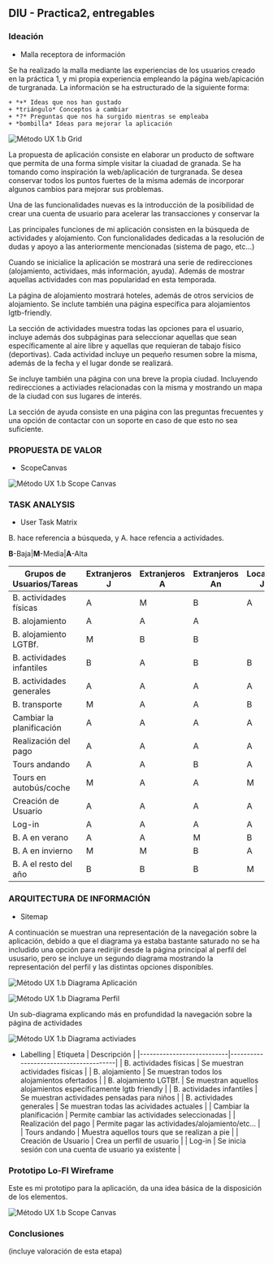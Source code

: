 ## DIU - Practica2, entregables

### Ideación
* Malla receptora de información

Se ha realizado la malla mediante las experiencias de los usuarios creado en la práctica 1, y mi propia experiencia empleando la página web/apicación de turgranada. La información se ha estructurado de la siguiente forma:

	+ *+* Ideas que nos han gustado
	+ *triángulo* Conceptos a cambiar
	+ *?* Preguntas que nos ha surgido mientras se empleaba
	+ *bombilla* Ideas para mejorar la aplicación

![Método UX](../img/feedback-capturegrid.png) 1.b Grid

La propuesta de aplicación consiste en elaborar un producto de software que permita de una forma simple visitar la ciuadad de granada. Se ha tomando como inspiración la web/aplicación de turgranada. Se desea conservar todos los puntos fuertes de la misma además de incorporar algunos cambios para mejorar sus problemas.

Una de las funcionalidades nuevas es la introducción de la posibilidad de crear una cuenta de usuario para acelerar las transacciones y conservar la

Las principales funciones de mi aplicación consisten en la búsqueda de actividades y alojamiento. Con funcionalidades dedicadas a la resolución de dudas y apoyo a las anteriormente mencionadas (sistema de pago, etc...)

Cuando se inicialice la aplicación se mostrará una serie de redirecciones (alojamiento, actividaes, más información, ayuda). Además de mostrar aquellas actividades con mas popularidad en esta temporada.

La página de alojamiento mostrará hoteles, además de otros servicios de alojamiento. Se inclute también una página específica para alojamientos lgtb-friendly.

La sección de actividades muestra todas las opciones para el usuario, incluye además dos subpáginas para seleccionar aquellas que sean específicamente al aire libre y aquellas que requieran de tabajo físico (deportivas). Cada actividad incluye un pequeño resumen sobre la misma, además de la fecha y el lugar donde se realizará.

Se incluye también una página con una breve la propia ciudad. Incluyendo redirecciones a activiades relacionadas con la misma y mostrando un mapa de la ciudad con sus lugares de interés.

La sección de ayuda consiste en una página con las preguntas frecuentes y una opción de contactar con un soporte en caso de que esto no sea suficiente.



### PROPUESTA DE VALOR
* ScopeCanvas

![Método UX](../img/ScopeCanvas.png) 1.b Scope Canvas


### TASK ANALYSIS

* User Task Matrix

B. hace referencia a búsqueda, y A. hace refencia a actividades.

**B**-Baja|**M**-Media|**A**-Alta

| Grupos de Usuarios/Tareas | Extranjeros J | Extranjeros A | Extranjeros An | Locales J | Locales A | Locales An     |
|---------------------------|---------------|---------------|----------------|-----------|-----------|----------------|
| B. actividades físicas    |      A        |      M        |        B       |    A      |     M     |      B         |
| B. alojamiento            |      A        |      A        |        A       |           |           |                |
| B. alojamiento LGTBf.     |      M        |      B        |        B       |           |           |                |
| B. actividades infantiles |      B        |      A        |        B       |    B      |     A     |      B         |
| B. actividades generales  |      A        |      A        |        A       |    A      |     A     |      A         |
| B. transporte             |      M        |      A        |        A       |    B      |     B     |      B         |
| Cambiar la planificación  |      A        |      A        |        A       |    A      |     A     |      A         |
| Realización del pago      |      A        |      A        |        A       |    A      |     A     |      A         |
| Tours andando             |      A        |      A        |        B       |    A      |     A     |      B         |
| Tours en autobús/coche    |      M        |      A        |        A       |    M      |     A     |      A         |
| Creación de Usuario	    |      A        |      A        |        A       |    A      |     A     |      A         |
| Log-in                    |      A        |      A        |        A       |    A      |     A     |      A         |
| B. A en verano            |      A        |      A        |        M       |    B      |     B     |      B         |
| B. A en invierno          |      M        |      M        |        B       |    A      |     A     |      B         |
| B. A el resto del año     |      B        |      B        |        B       |    M      |     M     |      M         |


### ARQUITECTURA DE INFORMACIÓN

* Sitemap

A continuación se muestran una representación de la navegación sobre la aplicación, debido a que el diagrama ya estaba bastante saturado no se ha includido una opción para redirijir desde la página principal al perfil del ususario, pero se incluye un segundo diagrama mostrando la representación del perfil y las distintas opciones disponibles.

![Método UX](../img/DiagramaApp.png) 1.b Diagrama Aplicación

![Método UX](../img/MiPerfil.png) 1.b Diagrama Perfil

Un sub-diagrama explicando más en profundidad la navegación sobre la página de actividades

![Método UX](../img/Actividades.png) 1.b Diagrama activiades

* Labelling
| Etiqueta                  | Descripción                           |
|---------------------------|---------------------------------------|
| B. actividades físicas    | Se muestran actividades físicas       |
| B. alojamiento            | Se muestran todos los alojamientos ofertados        |
| B. alojamiento LGTBf.     | Se muestran aquellos alojamientos específicamente lgtb friendly       |
| B. actividades infantiles | Se muestran actividades pensadas para niños       |
| B. actividades generales  | Se muestran todas las acividades actuales       |
| Cambiar la planificación  | Permite cambiar las actividades seleccionadas        |
| Realización del pago      | Permite pagar las actividades/alojamiento/etc...        |
| Tours andando             | Muestra aquellos tours que se realizan a pie        |
| Creación de Usuario	    | Crea un perfil de usuario        |
| Log-in                    | Se inicia sesión con una cuenta de usuario ya existente        |

### Prototipo Lo-FI Wireframe

Este es mi prototipo para la aplicación, da una idea básica de la disposición de los elementos.

![Método UX](../img/PlantillaApp.png) 1.b Scope Canvas

### Conclusiones
(incluye valoración de esta etapa)
